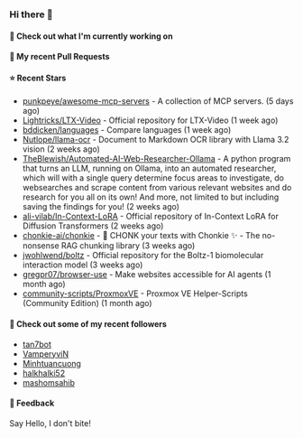 ### Hi there 👋

#### 👷 Check out what I'm currently working on

#### 🔨 My recent Pull Requests


#### ⭐ Recent Stars

- [punkpeye/awesome-mcp-servers](https://github.com/punkpeye/awesome-mcp-servers) - A collection of MCP servers. (5 days ago)
- [Lightricks/LTX-Video](https://github.com/Lightricks/LTX-Video) - Official repository for LTX-Video (1 week ago)
- [bddicken/languages](https://github.com/bddicken/languages) - Compare languages (1 week ago)
- [Nutlope/llama-ocr](https://github.com/Nutlope/llama-ocr) - Document to Markdown OCR library with Llama 3.2 vision (2 weeks ago)
- [TheBlewish/Automated-AI-Web-Researcher-Ollama](https://github.com/TheBlewish/Automated-AI-Web-Researcher-Ollama) - A python program that turns an LLM, running on Ollama, into an automated researcher, which will with a single query determine focus areas to investigate, do websearches and scrape content from various relevant websites and do research for you all on its own! And more, not limited to but including saving the findings for you! (2 weeks ago)
- [ali-vilab/In-Context-LoRA](https://github.com/ali-vilab/In-Context-LoRA) - Official repository of In-Context LoRA for Diffusion Transformers (2 weeks ago)
- [chonkie-ai/chonkie](https://github.com/chonkie-ai/chonkie) - 🦛 CHONK your texts with Chonkie ✨ - The no-nonsense RAG chunking library (3 weeks ago)
- [jwohlwend/boltz](https://github.com/jwohlwend/boltz) - Official repository for the Boltz-1 biomolecular interaction model (3 weeks ago)
- [gregpr07/browser-use](https://github.com/gregpr07/browser-use) - Make websites accessible for AI agents (1 month ago)
- [community-scripts/ProxmoxVE](https://github.com/community-scripts/ProxmoxVE) - Proxmox VE Helper-Scripts (Community Edition)  (1 month ago)

#### 👯 Check out some of my recent followers

- [tan7bot](https://github.com/tan7bot)
- [VamperyviN](https://github.com/VamperyviN)
- [Minhtuancuong](https://github.com/Minhtuancuong)
- [halkhalki52](https://github.com/halkhalki52)
- [mashomsahib](https://github.com/mashomsahib)

#### 💬 Feedback

Say Hello, I don't bite!